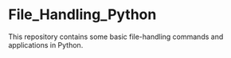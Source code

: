 # File_Handling_Python
This repository contains some basic file-handling commands and applications in Python.
